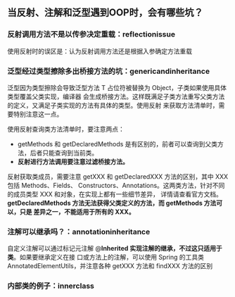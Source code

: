 ## 当反射、注解和泛型遇到OOP时，会有哪些坑？
### 反射调用方法不是以传参决定重载：reflectionissue
使用反射时的误区是：认为反射调用方法还是根据入参确定方法重载

### 泛型经过类型擦除多出桥接方法的坑：genericandinheritance
泛型因为类型擦除会导致泛型方法 T 占位符被替换为 Object，子类如果使用具体类型覆盖父类实现，编译器
会生成桥接方法。这样既满足子类方法重写父类方法的定义，又满足子类实现的方法有具体的类型。使用反射
来获取方法清单时，需要特别注意这一点。

使用反射查询类方法清单时，要注意两点：
- getMethods 和 getDeclaredMethods 是有区别的，前者可以查询到父类方法，后者只能查询到当前类。
- **反射进行方法调用要注意过滤桥接方法。**

反射获取类成员，需要注意 getXXX 和 getDeclaredXXX 方法的区别，其中 XXX 包括 Methods、Fields、
Constructors、Annotations。这两类方法，针对不同的成员类型 XXX 和对象，在实现上都有一些细节差异，
详情请查看官方文档。**getDeclaredMethods 方法无法获得父类定义的方法，而 getMethods 方法可以，只是
差异之一，不能适用于所有的 XXX。**

### 注解可以继承吗？：annotationinheritance
自定义注解可以通过标记元注解 @**Inherited 实现注解的继承，不过这只适用于类**。如果要继承定义在接
口或方法上的注解，可以使用 Spring 的工具类 AnnotatedElementUtils，并注意各种 getXXX 方法和 
findXXX 方法的区别

### 内部类的例子：innerclass
